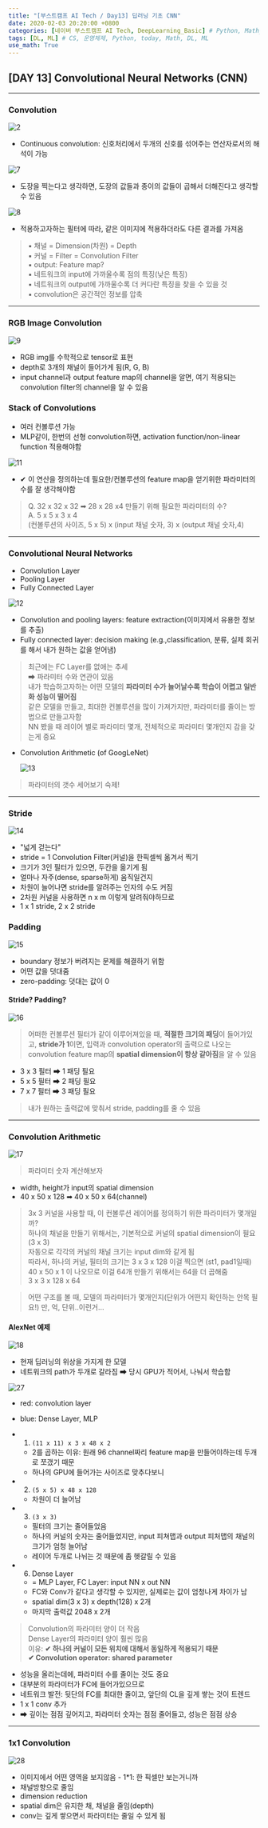 ```yaml
---
title: "[부스트캠프 AI Tech / Day13] 딥러닝 기초 CNN"
date: 2020-02-03 20:20:00 +0800
categories: [네이버 부스트캠프 AI Tech, DeepLearning_Basic] # Python, Math_AI, DeepLearning_Basic
tags: [DL, ML] # CS, 운영체제, Python, today, Math, DL, ML
use_math: True
---
```



## **[DAY 13] Convolutional Neural Networks (CNN)**

---

### **Convolution**

![2](/assets/img/sources/2021-02-03-10-53-04.png)

- Continuous convolution: 신호처리에서 두개의 신호를 섞어주는 연산자로서의 해석이 가능

![7](/assets/img/sources/2021-02-03-10-55-04.png)

- 도장을 찍는다고 생각하면, 도장의 값들과 종이의 값들이 곱해서 더해진다고 생각할 수 있음

![8](/assets/img/sources/2021-02-03-10-55-25.png)

- 적용하고자하는 필터에 따라, 같은 이미지에 적용하더라도 다른 결과를 가져옴

> ▪ 채널 = Dimension(차원) = Depth  
> ▪ 커널 = Filter = Convolution Filter  
> ▪ output: Feature map?  
> ▪ 네트워크의 input에 가까울수록 점의 특징(낮은 특징)  
> ▪ 네트워크의 output에 가까울수록 더 커다란 특징을 찾을 수 있을 것  
> ▪ convolution은 공간적인 정보를 압축  
---

### **RGB Image Convolution**

![9](/assets/img/sources/2021-02-03-10-56-35.png)

- RGB img를 수학적으로 tensor로 표현
- depth로 3개의 채널이 들어가게 됨(R, G, B)
- input channel과 output feature map의 channel을 알면, 여기 적용되는 convolution filter의 channel을 알 수 있음

### **Stack of Convolutions**

- 여러 컨볼루션 가능
- MLP같이, 한번의 선형 convolution하면, activation function/non-linear function 적용해야함

![11](/assets/img/sources/2021-02-03-11-02-17.png)

- ✔ 이 연산을 정의하는데 필요한/컨볼루션의 feature map을 얻기위한 파라미터의 수를 잘 생각해야함

> Q. 32 x 32 x 32 ➡ 28 x 28 x4 만들기 위해 필요한 파라미터의 수?  
> A. 5 x 5 x 3 x 4  
> (컨볼루션의 사이즈, 5 x 5) x (input 채널 숫자, 3) x (output 채널 숫자,4)  

---

### Convolutional Neural Networks

- Convolution Layer
- Pooling Layer
- Fully Connected Layer

![12](/assets/img/sources/2021-02-03-11-10-25.png)

- Convolution and pooling layers: feature extraction(이미지에서 유용한 정보를 추출)
- Fully connected layer: decision making (e.g.,classification, 분류, 실제 회귀를 해서 내가 원하는 값을 얻어냄)

> 최근에는 FC Layer를 없애는 추세  
> ➡ 파라미터 수와 연관이 있음  
> 내가 학습하고자하는 어떤 모델의 **파라미터 수가 늘어날수록 학습이 어렵고 일반화 성능이 떨어짐**  
> 같은 모델을 만들고, 최대한 컨볼루션을 많이 가져가지만, 파라미터를 줄이는 방법으로 만들고자함  
> NN 봤을 때 레이어 별로 파라미터 몇개, 전체적으로 파라미터 몇개인지 감을 갖는게 중요  

- Convolution Arithmetic (of GoogLeNet)

  ![13](/assets/img/sources/2021-02-03-11-12-54.png)

> 파라미터의 갯수 세어보기 숙제!

---

### **Stride**

![14](/assets/img/sources/2021-02-03-11-17-19.png)

- "넓게 걷는다"
- stride = 1 Convolution Filter(커널)을 한픽셀씩 옮겨서 찍기
- 크기가 3인 필터가 있으면, 두칸을 옮기게 됨
- 얼마나 자주(dense, sparse하게) 움직일건지
- 차원이 늘어나면 stride를 알려주는 인자의 수도 커짐
- 2차원 커널을 사용하면 n x m 이렇게 알려줘야하므로
- 1 x 1 stride, 2 x 2 stride

### **Padding**

![15](/assets/img/sources/2021-02-03-11-17-34.png)

- boundary 정보가 버려지는 문제를 해결하기 위함
- 어떤 값을 덧대줌
- zero-padding: 덧대는 값이 0

#### Stride? Padding?

![16](/assets/img/sources/2021-02-03-11-18-05.png)

> 어떠한 컨볼루션 필터가 같이 이루어져있을 때, **적절한 크기의 패딩**이 들어가있고, **stride가 1**이면, 입력과 convolution operator의 출력으로 나오는 convolution feature map의 **spatial dimension이 항상 같아짐**을 알 수 있음

- 3 x 3 필터 ➡ 1 패딩 필요
- 5 x 5 필터 ➡ 2 패딩 필요
- 7 x 7 필터 ➡ 3 패딩 필요

> 내가 원하는 출력값에 맞춰서 stride, padding를 줄 수 있음

---

### **Convolution Arithmetic**

![17](/assets/img/sources/2021-02-03-11-27-48.png)

> 파라미터 숫자 계산해보자

- width, height가 input의 spatial dimension
- 40 x 50 x 128 ➡ 40 x 50 x 64(channel)

> 3x 3 커널을 사용할 때, 이 컨볼루션 레이어를 정의하기 위한 파라미터가 몇개일까?  
> 하나의 채널을 만들기 위해서는, 기본적으로 커널의 spatial dimension이 필요(3 x 3)  
> 자동으로 각각의 커널의 채널 크기는 input dim와 같게 됨  
> 따라서, 하나의 커널, 필터의 크기는 3 x 3 x 128 이걸 찍으면 (st1, pad1일때) 40 x 50 x 1 이 나오므로 이걸 64개 만들기 위해서는 64을 더 곱해줌  
> 3 x 3 x 128 x 64  

> 어떤 구조를 볼 때, 모델의 파라미터가 몇개인지(단위가 어떤지 확인하는 안목 필요!) 만, 억, 단위..이런거...  

#### **AlexNet 예제**

![18](/assets/img/sources/2021-02-03-11-28-58.png)

- 현재 딥러닝의 위상을 가지게 한 모델
- 네트워크의 path가 두개로 갈라짐 ➡ 당시 GPU가 적어서, 나눠서 학습함

![27](/assets/img/sources/2021-02-03-11-37-03.png)

- red: convolution layer
- blue: Dense Layer, MLP

- 1. `(11 x 11) x 3 x 48 x 2`
  - 2를 곱하는 이유: 원래 96 channel짜리 feature map을 만들어야하는데 두개로 쪼갰기 때문
  - 하나의 GPU에 들어가는 사이즈로 맞추다보니
- 2. `(5 x 5) x 48 x 128`
  - 차원이 더 늘어남
- 3. `(3 x 3)`
  - 필터의 크기는 줄어들었음
  - 하나의 커널의 숫자는 줄어들었지만, input 피쳐맵과 output 피처맵의 채널의 크기가 엄청 늘어남
  - 레이어 두개로 나뉘는 것 때문에 좀 헷갈릴 수 있음
- 6. Dense Layer
  - = MLP Layer, FC Layer: input NN  x out NN
  - FC와 Conv가 같다고 생각할 수 있지만, 실제로는 값이 엄청나게 차이가 남
  - spatial dim(3 x 3) x depth(128) x 2개
  - 마지막 출력값 2048 x 2개

> Convolution의 파라미터 양이 더 작음  
> Dense Layer의 파라미터 양이 훨씬 많음  
> 이유: **✔ 하나의 커널이 모든 위치에 대해서 동일하게 적용되기 때문**  
> **✔ Convolution operator: shared parameter**  

- 성능을 올리는데에, 파라미터 수를 줄이는 것도 중요
- 대부분의 파라미터가 FC에 들어가있으므로
- 네트워크 발전: 뒷단의 FC를 최대한 줄이고, 앞단의 CL을 깊게 쌓는 것이 트렌드
- 1 x 1 conv 추가
- ➡ 깊이는 점점 깊어지고, 파라미터 숫자는 점점 줄어들고, 성능은 점점 상승

---

### **1x1 Convolution**

![28](/assets/img/sources/2021-02-03-11-48-22.png)

- 이미지에서 어떤 영역을 보지않음 - 1*1: 한 픽셀만 보는거니까
- 채널방향으로 줄임
- dimension reduction
- spatial dim은 유지한 채, 채널을 줄임(depth)
- conv는 깊게 쌓으면서 파라미터는 줄일 수 있게 됨
